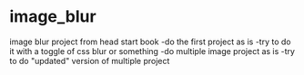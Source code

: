 # image_blur
image blur project from head start book
-do the first project as is
-try to do it with a toggle of css blur or something
-do multiple image project as is
-try to do "updated" version of multiple project

